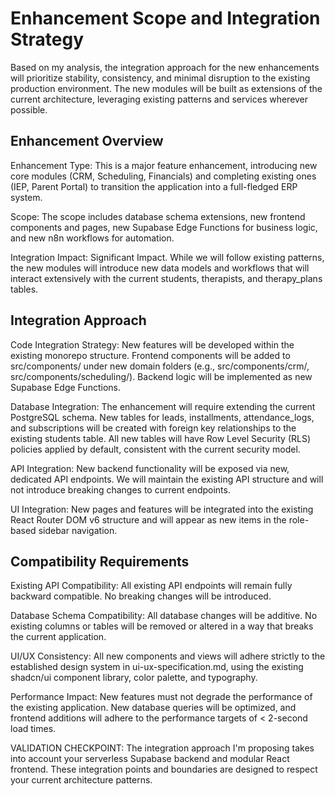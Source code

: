 # Enhancement Scope and Integration Strategy

Based on my analysis, the integration approach for the new enhancements will prioritize stability, consistency, and minimal disruption to the existing production environment. The new modules will be built as extensions of the current architecture, leveraging existing patterns and services wherever possible.

## Enhancement Overview

Enhancement Type: This is a major feature enhancement, introducing new core modules (CRM, Scheduling, Financials) and completing existing ones (IEP, Parent Portal) to transition the application into a full-fledged ERP system.

Scope: The scope includes database schema extensions, new frontend components and pages, new Supabase Edge Functions for business logic, and new n8n workflows for automation.

Integration Impact: Significant Impact. While we will follow existing patterns, the new modules will introduce new data models and workflows that will interact extensively with the current students, therapists, and therapy_plans tables.

## Integration Approach

Code Integration Strategy: New features will be developed within the existing monorepo structure. Frontend components will be added to src/components/ under new domain folders (e.g., src/components/crm/, src/components/scheduling/). Backend logic will be implemented as new Supabase Edge Functions.

Database Integration: The enhancement will require extending the current PostgreSQL schema. New tables for leads, installments, attendance_logs, and subscriptions will be created with foreign key relationships to the existing students table. All new tables will have Row Level Security (RLS) policies applied by default, consistent with the current security model.

API Integration: New backend functionality will be exposed via new, dedicated API endpoints. We will maintain the existing API structure and will not introduce breaking changes to current endpoints.

UI Integration: New pages and features will be integrated into the existing React Router DOM v6 structure and will appear as new items in the role-based sidebar navigation.

## Compatibility Requirements

Existing API Compatibility: All existing API endpoints will remain fully backward compatible. No breaking changes will be introduced.

Database Schema Compatibility: All database changes will be additive. No existing columns or tables will be removed or altered in a way that breaks the current application.

UI/UX Consistency: All new components and views will adhere strictly to the established design system in ui-ux-specification.md, using the existing shadcn/ui component library, color palette, and typography.

Performance Impact: New features must not degrade the performance of the existing application. New database queries will be optimized, and frontend additions will adhere to the performance targets of < 2-second load times.

VALIDATION CHECKPOINT: The integration approach I'm proposing takes into account your serverless Supabase backend and modular React frontend. These integration points and boundaries are designed to respect your current architecture patterns.
